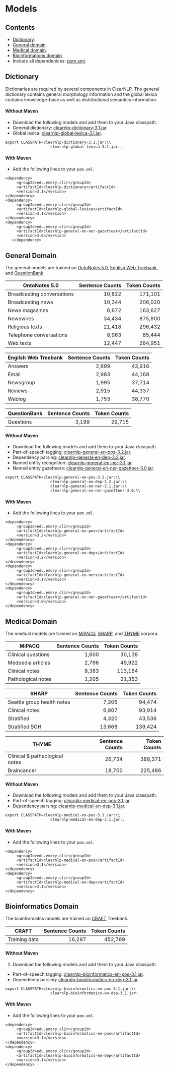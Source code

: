 # Models

## Contents

* [Dictionary](#dictionary).
* [General domain](#general-domain).
* [Medical domain](#medical-domain).
* [Bioinformations domain](#bioinformatics-domain).
* Include all dependenices: [pom.xml](https://github.com/clir/clearnlp-tutorial/blob/master/pom.xml).

## Dictionary

Dictionaries are required by several components in ClearNLP.  The general dictionary contains general morphology information and the global lexica contains knowledge-base as well as distributional semantics information.

#### Without Maven

* Download the following models and add them to your Java classpath.
 * General dictionary: [clearnlp-dictionary-3.1.jar](http://search.maven.org/remotecontent?filepath=edu/emory/clir/clearnlp-dictionary/3.1/clearnlp-dictionary-3.1.jar).
 * Global lexica: [clearnlp-global-lexica-3.1.jar](http://search.maven.org/remotecontent?filepath=edu/emory/clir/clearnlp-global-lexica/3.1/clearnlp-global-lexica-3.1.jar).

 ```
 export CLASSPATH=clearnlp-dictionary-3.1.jar:\\
                     clearnlp-global-lexica-3.1.jar:.
 ```

#### With Maven

* Add the following lines to your `pom.xml`.

 ```
 <dependency>
      <groupId>edu.emory.clir</groupId>
      <artifactId>clearnlp-dictionary</artifactId>
      <version>3.1</version>
 </dependency>
 <dependency>
      <groupId>edu.emory.clir</groupId>
      <artifactId>clearnlp-global-lexica</artifactId>
      <version>3.1</version>
 </dependency>
<dependency>
      <groupId>edu.emory.clir</groupId>
      <artifactId>clearnlp-general-en-ner-gazetteer</artifactId>
      <version>3.0</version>
    </dependency>
 ```

## General Domain

The general models are trained on [OntoNotes 5.0](https://catalog.ldc.upenn.edu/LDC2013T19), [English Web Treebank](https://catalog.ldc.upenn.edu/LDC2012T13), and [QuestionBank](http://www.computing.dcu.ie/~jjudge/qtreebank/).

| OntoNotes 5.0              | Sentence Counts | Token Counts |
| -------------------------- | --------------: | -----------: |
| Broadcasting conversations | 10,822          | 171,101      |
| Broadcasting news          | 10,344          | 206,020      |
| News magazines             | 6,672           | 163,627      |
| Newswires                  | 34,434          | 875,800      |
| Religious texts            | 21,418          | 296,432      |
| Telephone conversations    | 8,963           | 85,444       |
| Web texts                  | 12,447          | 284,951      |

| Engilsh Web Treebank | Sentence Counts | Token Counts |
| -------------------- | --------------: | -----------: |
| Answers              | 2,699           | 43,916       |
| Email                | 2,983           | 44,168       |
| Newsgroup            | 1,995           | 37,714       |
| Reviews              | 2,915           | 44,337       |
| Weblog               | 1,753           | 38,770       |

| QuestionBank | Sentence Counts | Token Counts |
| ------------ | --------------: | -----------: |
| Questions    | 3,199           | 29,715       |

#### Without Maven

* Download the following models and add them to your Java classpath.
 * Part-of-speech tagging: [clearnlp-general-en-pos-3.2.jar](http://search.maven.org/remotecontent?filepath=edu/emory/clir/clearnlp-general-en-pos/3.2/clearnlp-general-en-pos-3.2.jar).
 * Dependency parsing: [clearnlp-general-en-dep-3.2.jar](http://search.maven.org/remotecontent?filepath=edu/emory/clir/clearnlp-general-en-dep/3.2/clearnlp-general-en-dep-3.2.jar).
 * Named entity recognition: [clearnlp-general-en-ner-3.1.jar](http://search.maven.org/remotecontent?filepath=edu/emory/clir/clearnlp-general-en-ner/3.1/clearnlp-general-en-ner-3.1.jar).
 * Named entity gazetteers: [clearnlp-general-en-ner-gazetteer-3.0.jar](http://search.maven.org/remotecontent?filepath=edu/emory/clir/clearnlp-general-en-ner-gazetteer/3.0/clearnlp-general-en-ner-gazetteer-3.0.jar).

 ```
export CLASSPATH=clearnlp-general-en-pos-3.2.jar:\\
                     clearnlp-general-en-dep-3.2.jar:\\
                     clearnlp-general-en-ner-3.1.jar:\\
                     clearnlp-general-en-ner-gazetteer-3.0:\\
 ```                 		 

#### With Maven

* Add the following lines to your `pom.xml`.

 ```
 <dependency>
      <groupId>edu.emory.clir</groupId>
      <artifactId>clearnlp-general-en-pos</artifactId>
      <version>3.2</version>
 </dependency>
 <dependency>
      <groupId>edu.emory.clir</groupId>
      <artifactId>clearnlp-general-en-dep</artifactId>
      <version>3.2</version>
 </dependency>
 <dependency>
      <groupId>edu.emory.clir</groupId>
      <artifactId>clearnlp-general-en-ner</artifactId>
      <version>3.1</version>
 </dependency>
 <dependency>
      <groupId>edu.emory.clir</groupId>
      <artifactId>clearnlp-general-en-ner-gazetteer</artifactId>
      <version>3.0</version>
 </dependency>
 ```

## Medical Domain

The medical models are trained on [MiPACQ](http://clear.colorado.edu/compsem/index.php?page=endendsystems&sub=mipacq), [SHARP](http://informatics.mayo.edu/sharp/index.php/Main_Page), and [THYME](http://clear.colorado.edu/compsem/index.php?page=endendsystems&sub=temporal) corpora.

| MiPACQ              | Sentence Counts | Token Counts |
| ------------------- | --------------: | -----------: |
| Clinical questions  | 1,600           |  30,138      |
| Medpedia articles   | 2,796           |  49,922      |
| Clinical notes      | 8,383           | 113,164      |
| Pathological notes  | 1,205           |  21,353      |

| SHARP                      | Sentence Counts | Token Counts |
| -------------------------- | --------------: | -----------: |
| Seattle group health notes |  7,205          |  94,474      |
| Clinical notes             |  6,807          |  93,914      |
| Stratified                 |  4,320          |  43,536      |
| Stratified SGH             | 13,668          | 139,424      |

| THYME                          | Sentence Counts | Token Counts |
| ------------------------------ | --------------: | -----------: |
| Clinical & patheological notes | 26,734          | 388,371      |
| Braincancer                    | 18,700          | 225,486      |

#### Without Maven

* Download the following models and add them to your Java classpath.
 * Part-of-speech tagging: [clearnlp-medical-en-pos-3.1.jar](http://search.maven.org/remotecontent?filepath=edu/emory/clir/clearnlp-medical-en-pos/3.1/clearnlp-medical-en-pos-3.1.jar).
 * Dependency parsing: [clearnlp-medical-en-dep-3.1.jar](http://search.maven.org/remotecontent?filepath=edu/emory/clir/clearnlp-medical-en-dep/3.1/clearnlp-medical-en-dep-3.1.jar).

 ```
 export CLASSPATH=clearnlp-medical-en-pos-3.1.jar:\\
                     clearnlp-medical-en-dep-3.1.jar:.
 ```
                 		 
#### With Maven

* Add the following lines to your `pom.xml`.

 ```
 <dependency>
      <groupId>edu.emory.clir</groupId>
      <artifactId>clearnlp-medical-en-pos</artifactId>
      <version>3.1</version>
 </dependency>
 <dependency>
      <groupId>edu.emory.clir</groupId>
      <artifactId>clearnlp-medical-en-dep</artifactId>
      <version>3.1</version>
 </dependency>
 ```
 
## Bioinformatics Domain

The bioinformaitcs models are trained on [CRAFT](http://bionlp-corpora.sourceforge.net/CRAFT/) Treebank.

| CRAFT          | Sentence Counts | Token Counts |
| -------------- | --------------: | -----------: |
| Training data  | 16,297          |  452,769     |

#### Without Maven

1. Download the following models and add them to your Java classpath.
 * Part-of-speech tagging: [clearnlp-bioinformatics-en-pos-3.1.jar](http://search.maven.org/remotecontent?filepath=edu/emory/clir/clearnlp-bioinformatics-en-pos/3.1/clearnlp-bioinformatics-en-pos-3.1.jar).
 * Dependency parsing: [clearnlp-bioinformatics-en-dep-3.1.jar](http://search.maven.org/remotecontent?filepath=edu/emory/clir/clearnlp-bioinformatics-en-dep/3.1/clearnlp-bioinformatics-en-dep-3.1.jar).

 ```		
export CLASSPATH=clearnlp-bioinformatics-en-pos-3.1.jar:\\
                     clearnlp-bioinformatics-en-dep-3.1.jar:.
 ```
                 		 
#### With Maven

* Add the following lines to your `pom.xml`.

 ```
 <dependency>
      <groupId>edu.emory.clir</groupId>
      <artifactId>clearnlp-bioinformatics-en-pos</artifactId>
      <version>3.1</version>
 </dependency>
 <dependency>
      <groupId>edu.emory.clir</groupId>
      <artifactId>clearnlp-bioinformatics-en-dep</artifactId>
      <version>3.1</version>
 </dependency>
 ```